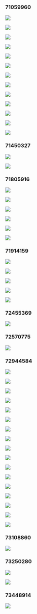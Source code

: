 ### 71059960 ###
![](http://localhost:8080/img/71059960_1.jpg)
![](http://localhost:8080/img/71059960_10.jpg)
![](http://localhost:8080/img/71059960_11.jpg)
![](http://localhost:8080/img/71059960_12.jpg)
![](http://localhost:8080/img/71059960_13.jpg)
![](http://localhost:8080/img/71059960_2.jpg)
![](http://localhost:8080/img/71059960_3.jpg)
![](http://localhost:8080/img/71059960_4.jpg)
![](http://localhost:8080/img/71059960_5.jpg)
![](http://localhost:8080/img/71059960_6.jpg)
![](http://localhost:8080/img/71059960_7.jpg)
![](http://localhost:8080/img/71059960_8.jpg)
![](http://localhost:8080/img/71059960_9.jpg)
### 71450327 ###
![](http://localhost:8080/img/71450327_1.png)
![](http://localhost:8080/img/71450327_2.png)
### 71805916 ###
![](http://localhost:8080/img/71805916_1.jpg)
![](http://localhost:8080/img/71805916_2.jpg)
![](http://localhost:8080/img/71805916_3.jpg)
![](http://localhost:8080/img/71805916_4.jpg)
![](http://localhost:8080/img/71805916_5.jpg)
![](http://localhost:8080/img/71805916_6.jpg)
### 71914159 ###
![](http://localhost:8080/img/71914159_1.jpg)
![](http://localhost:8080/img/71914159_2.jpg)
![](http://localhost:8080/img/71914159_3.jpg)
![](http://localhost:8080/img/71914159_4.jpg)
![](http://localhost:8080/img/71914159_5.jpg)
### 72455369 ###
![](http://localhost:8080/img/72455369_1.jpg)
### 72570775 ###
![](http://localhost:8080/img/72570775_1.jpg)
### 72944584 ###
![](http://localhost:8080/img/72944584_1.jpg)
![](http://localhost:8080/img/72944584_10.jpg)
![](http://localhost:8080/img/72944584_11.jpg)
![](http://localhost:8080/img/72944584_12.jpg)
![](http://localhost:8080/img/72944584_13.jpg)
![](http://localhost:8080/img/72944584_14.jpg)
![](http://localhost:8080/img/72944584_15.jpg)
![](http://localhost:8080/img/72944584_16.jpg)
![](http://localhost:8080/img/72944584_17.jpg)
![](http://localhost:8080/img/72944584_2.jpg)
![](http://localhost:8080/img/72944584_3.jpg)
![](http://localhost:8080/img/72944584_4.jpg)
![](http://localhost:8080/img/72944584_5.jpg)
![](http://localhost:8080/img/72944584_6.jpg)
![](http://localhost:8080/img/72944584_7.jpg)
![](http://localhost:8080/img/72944584_8.jpg)
![](http://localhost:8080/img/72944584_9.jpg)
### 73108860 ###
![](http://localhost:8080/img/73108860_1.jpg)
### 73250280 ###
![](http://localhost:8080/img/73250280_1.jpg)
![](http://localhost:8080/img/73250280_2.jpg)
### 73448914 ###
![](http://localhost:8080/img/73448914_1.jpg)
